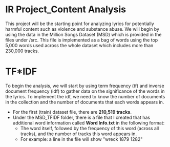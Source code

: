 # IR Project_Content Analysis
This project will be the starting point for analyzing lyrics for potentially harmful content such as violence and substance abuse. We will begin by using the data in the Million Songs Dataset (MSD) which is provided in the files under /src. This file is implemented as a bag of words using the top 5,000 words used across the whole dataset which includes more than 230,000 tracks. 

# TF*IDF
To begin the analysis, we will start by using term frequency (tf) and inverse document frequency (idf) to gather data on the significance of the words in the lyrics. To implement the idf, we need to know the number of documents in the collection and the number of documents that each words appears in. 
  - For the first (train) dataset file, there are <b>210,519 tracks</b>.
  - Under the MSD_TFIDF folder, there is a file that I created that has additional word information called <b>Word Info.txt</b> in the following format:
    - The word itself, followed by the frequency of this word (across all tracks), and the number of tracks this word appears in.
    - For example: a line in the file will show "wreck 1879 1282"
